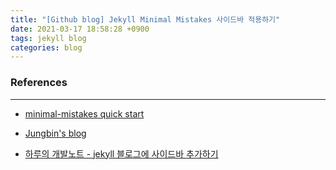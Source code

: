 ```yaml
---
title: "[Github blog] Jekyll Minimal Mistakes 사이드바 적용하기"
date: 2021-03-17 18:58:28 +0900
tags: jekyll blog
categories: blog
---
```








### References

---

- [minimal-mistakes quick start](https://mmistakes.github.io/minimal-mistakes/docs/quick-start-guide/)

- [Jungbin's blog](https://blog.jungbin.kim/blog/2018/02/22/apply-sidebar-minimalmistake-jekyll.html)

- [하루의 개발노트 - jekyll 블로그에 사이드바 추가하기](https://jhlov.github.io/jekyll-%EB%B8%94%EB%A1%9C%EA%B7%B8%EC%97%90-%EC%82%AC%EC%9D%B4%EB%93%9C%EB%B0%94-%EC%B6%94%EA%B0%80%ED%95%98%EA%B8%B0/)

